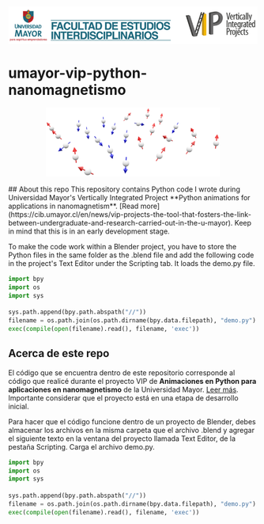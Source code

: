 ![Universidad Mayor and Vertically Integrated Projects logo](umayor-vip-header.png)

# umayor-vip-python-nanomagnetismo
<p align="center">
<img src="Blender/paramagnetism.png" width="70%">
</p>
## About this repo
This repository contains Python code I wrote during Universidad Mayor's Vertically Integrated Project **Python animations for applications in nanomagnetism**. [Read more](https://cib.umayor.cl/en/news/vip-projects-the-tool-that-fosters-the-link-between-undergraduate-and-research-carried-out-in-the-u-mayor).
Keep in mind that this is in an early development stage.

To make the code work within a Blender project, you have to store the Python files in the same folder as the .blend file and add the following code in the project's Text Editor under the Scripting tab. It loads the demo.py file.
```python
import bpy
import os
import sys

sys.path.append(bpy.path.abspath("//"))
filename = os.path.join(os.path.dirname(bpy.data.filepath), "demo.py") 
exec(compile(open(filename).read(), filename, 'exec'))
```

## Acerca de este repo
El código que se encuentra dentro de este repositorio corresponde al código que realicé durante el proyecto VIP de **Animaciones en Python para aplicaciones en nanomagnetismo** de la Universidad Mayor. [Leer más](https://cib.umayor.cl/news/proyectos-vip-la-herramienta-que-fomenta-la-vinculaci%C3%B3n-entre-el-pregrado-y-la-investigaci%C3%B3n-que-se-realiza-en-la-u-mayor). Importante considerar que el proyecto está en una etapa de desarrollo inicial.

Para hacer que el código funcione dentro de un proyecto de Blender, debes almacenar los archivos en la misma carpeta que el archivo .blend y agregar el siguiente texto en la ventana del proyecto llamada Text Editor, de la pestaña Scripting. Carga el archivo demo.py.

```python
import bpy
import os
import sys

sys.path.append(bpy.path.abspath("//"))
filename = os.path.join(os.path.dirname(bpy.data.filepath), "demo.py") 
exec(compile(open(filename).read(), filename, 'exec'))
```
